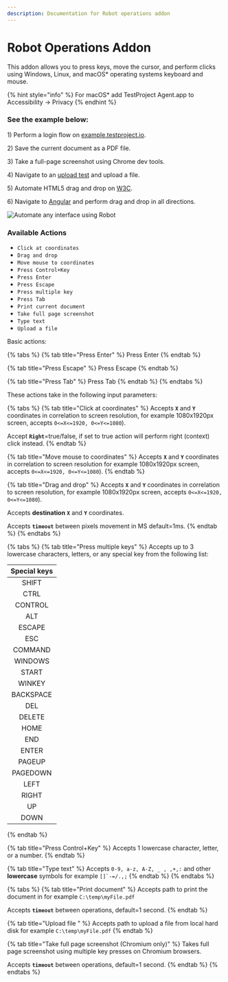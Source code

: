 ```yaml
---
description: Documentation for Robot operations addon
---
```


# Robot Operations Addon

This addon allows you to press keys, move the cursor, and perform clicks using Windows, Linux, and macOS\* operating systems keyboard and mouse.

{% hint style="info" %}
For macOS\* add TestProject Agent.app to Accessibility -> Privacy
{% endhint %}

### See the example below:

1\) Perform a login flow on [example.testproject.io](https://example.testproject.io).

2\) Save the current document as a PDF file.

3\) Take a full-page screenshot using Chrome dev tools.

4\) Navigate to an [upload test](https://ps.uci.edu/\~franklin/doc/file\_upload.html) and upload a file.

5\) Automate HTML5 drag and drop on [W3C](https://www.w3schools.com/html/html5\_draganddrop.asp).

6\) Navigate to [Angular](https://material.angular.io/cdk/drag-drop/examples) and perform drag and drop in all directions.

![Automate any interface using Robot](../../.gitbook/assets/chrome\_jyn0MIUFvq.gif)

### Available Actions

* `Click at coordinates`
* `Drag and drop`
* `Move mouse to coordinates`
* `Press Control+Key`
* `Press Enter`
* `Press Escape`
* `Press multiple key`
* `Press Tab`
* `Print current document`
* `Take full page screenshot`
* `Type text`
* `Upload a file`

Basic actions:

{% tabs %}
{% tab title="Press Enter" %}
Press Enter
{% endtab %}

{% tab title="Press Escape" %}
Press Escape
{% endtab %}

{% tab title="Press Tab" %}
Press Tab
{% endtab %}
{% endtabs %}

These actions take in the following input parameters:

{% tabs %}
{% tab title="Click at coordinates" %}
Accepts **`X`** and **`Y`** coordinates in correlation to screen resolution, for example 1080x1920px screen, accepts `0<=X<=1920, 0<=Y<=1080`).

Accept **`Right`**=true/false, if set to true action will perform right (context) click instead.
{% endtab %}

{% tab title="Move mouse to coordinates" %}
Accepts **`X`** and **`Y`** coordinates in correlation to screen resolution for example 1080x1920px screen, accepts `0<=X<=1920, 0<=Y<=1080`).
{% endtab %}

{% tab title="Drag and drop" %}
Accepts **`X`** and **`Y`** coordinates in correlation to screen resolution, for example 1080x1920px screen, accepts `0<=X<=1920, 0<=Y<=1080`).

Accepts **destination** **`X`** and **`Y`** coordinates.

Accepts **`timeout`** between pixels movement in MS default=1ms.
{% endtab %}
{% endtabs %}

{% tabs %}
{% tab title="Press multiple keys" %}
Accepts up to 3 lowercase characters, letters, or any special key from the following list:

| Special keys |
| :----------: |
|     SHIFT    |
|     CTRL     |
|    CONTROL   |
|      ALT     |
|    ESCAPE    |
|      ESC     |
|    COMMAND   |
|    WINDOWS   |
|     START    |
|    WINKEY    |
|   BACKSPACE  |
|      DEL     |
|    DELETE    |
|     HOME     |
|      END     |
|     ENTER    |
|    PAGEUP    |
|   PAGEDOWN   |
|     LEFT     |
|     RIGHT    |
|      UP      |
|     DOWN     |
{% endtab %}

{% tab title="Press Control+Key" %}
Accepts 1 lowercase character, letter, or a number.
{% endtab %}

{% tab title="Type text" %}
&#x20;Accepts `0-9, a-z, A-Z, _ , ,+,:` and other **lowercase** symbols for example ``[]`-=/.,;``&#x20;
{% endtab %}
{% endtabs %}

{% tabs %}
{% tab title="Print document" %}
Accepts path to print the document in for example `C:\temp\myFile.pdf`

Accepts **`timeout`** between operations, default=1 second.
{% endtab %}

{% tab title="Upload file " %}
Accepts path to upload a file from local hard disk for example `C:\temp\myFile.pdf`
{% endtab %}

{% tab title="Take full page screenshot (Chromium only)" %}
Takes full page screenshot using multiple key presses on Chromium browsers.

Accepts **`timeout`** between operations, default=1 second.
{% endtab %}
{% endtabs %}

